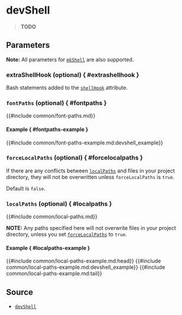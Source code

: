 # devShell

> **TODO**

## Parameters

**Note:** All parameters for [`mkShell`][nix-derivation-mk-shell] are also
supported.

### extraShellHook (optional) { #extrashellhook }

Bash statements added to the [`shellHook`][nix-derivation-mk-shell-attributes]
attribute.

### `fontPaths` (optional) { #fontpaths }

{{#include common/font-paths.md}}

#### Example { #fontpaths-example }

{{#include common/font-paths-example.md:devshell_example}}

### `forceLocalPaths` (optional) { #forcelocalpaths }

<!-- markdownlint-disable link-fragments -->

If there are any conflicts between [`localPaths`](#localpaths) and files in your
project directory, they will not be overwritten unless `forceLocalPaths` is
`true`.

Default is `false`.

<!-- markdownlint-restore -->

### `localPaths` (optional) { #localpaths }

{{#include common/local-paths.md}}

<!-- markdownlint-disable link-fragments -->

**NOTE:** Any paths specified here will not overwrite files in your project
directory, unless you set [`forceLocalPaths`](#forcelocalpaths) to `true`.

<!-- markdownlint-restore -->

#### Example { #localpaths-example }

{{#include common/local-paths-example.md:head}}
{{#include common/local-paths-example.md:devshell_example}}
{{#include common/local-paths-example.md:tail}}

## Source

- [`devShell`](https://github.com/loqusion/typst.nix/blob/main/lib/devShell.nix)

[nix-derivation-mk-shell]: https://nixos.org/manual/nixpkgs/stable/#sec-pkgs-mkShell
[nix-derivation-mk-shell-attributes]: https://nixos.org/manual/nixpkgs/stable/#sec-pkgs-mkShell-attributes
